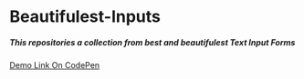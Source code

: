 # Beautifulest-Inputs

##### This repositories a collection from best and beautifulest Text Input Forms

[Demo Link On CodePen](https://codepen.io/mm25zamanian/pen/poNVbVq)
